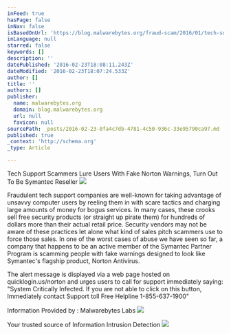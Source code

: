 ```yaml
---
inFeed: true
hasPage: false
inNav: false
isBasedOnUrl: 'https://blog.malwarebytes.org/fraud-scam/2016/01/tech-support-scammers-lure-users-with-fake-norton-warnings-turn-out-to-be-symantec-reseller/?utm_source=double-opt-in&utm_medium=email-internal-b2c&utm_campaign=EM-Feb2016newsletter&utm_content=Symantecreseller'
inLanguage: null
starred: false
keywords: []
description: ''
datePublished: '2016-02-23T18:08:11.243Z'
dateModified: '2016-02-23T18:07:24.533Z'
author: []
title: ''
authors: []
publisher:
  name: malwarebytes.org
  domain: blog.malwarebytes.org
  url: null
  favicon: null
sourcePath: _posts/2016-02-23-0fa4c7db-4781-4c50-936c-33e95790ca97.md
published: true
_context: 'http://schema.org'
_type: Article

---
```

Tech Support Scammers Lure Users With Fake Norton Warnings, Turn Out To Be Symantec Reseller
![](https://blog.malwarebytes.org/wp-content/uploads/2016/01/norton_scam-965x395.png)

Fraudulent tech support companies are well-known for taking advantage of unsavvy computer users by reeling them in with scare tactics and charging large amounts of money for bogus services.
In many cases, these crooks sell free security products (or straight up pirate them) for hundreds of dollars more than their actual retail price. Security vendors may not be aware of these practices let alone what kind of sales pitch scammers use to force those sales.
In one of the worst cases of abuse we have seen so far, a company that happens to be an active member of the Symantec Partner Program is scamming people with fake warnings designed to look like Symantec's flagship product, Norton Antivirus. 

The alert message is displayed via a web page hosted on quicklogin.us/norton and urges users to call for support immediately saying: "System Critically Infected. If you are not able to click on this button, Immediately contact Support toll Free Helpline 1-855-637-1900"

Information Provided by : Malwarebytes  Labs  ![](https://the-grid-user-content.s3-us-west-2.amazonaws.com/4f94eaa0-289c-463c-be88-5b8cb103c803.jpg)

Your trusted source of Information Intrusion Detection ![](https://the-grid-user-content.s3-us-west-2.amazonaws.com/8d566a92-2b18-4474-98a9-7cb5c0213193.png)